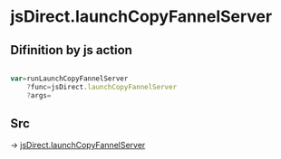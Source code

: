 # jsDirect.launchCopyFannelServer

## Difinition by js action

```js.js

var=runLaunchCopyFannelServer
	?func=jsDirect.launchCopyFannelServer
	?args=

```

## Src

-> [jsDirect.launchCopyFannelServer](https://github.com/puutaro/CommandClick/blob/master/app/src/main/java/com/puutaro/commandclick/fragment_lib/terminal_fragment/js_interface/JsDirect.kt#L20)


